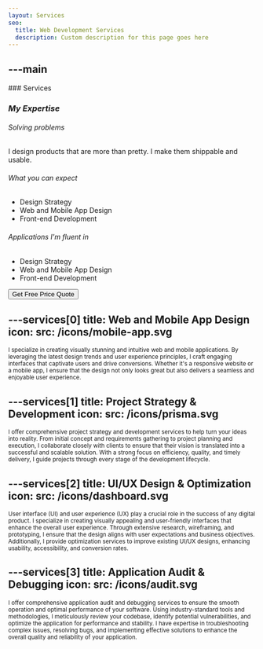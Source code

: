 ```yaml
---
layout: Services
seo:
  title: Web Development Services
  description: Custom description for this page goes here
---
```




---main
---

<PageTitle>
  ### Services

  ### _My Expertise_
</PageTitle>

###### Solving problems

I design products that are more than pretty. I make them shippable and usable.

###### What you can expect

- Design Strategy
- Web and Mobile App Design
- Front-end Development

###### Applications I'm fluent in

- Design Strategy
- Web and Mobile App Design
- Front-end Development

<Sep size="12" />

<Button href="/contact" variant="white" size="sm">
  Get Free Price Quote
</Button>

---services[0]
title: Web and Mobile App Design
icon:
  src: /icons/mobile-app.svg
---

<small>
I specialize in creating visually stunning and intuitive web and mobile applications. By leveraging the latest design trends and user experience principles, I craft engaging interfaces that captivate users and drive conversions. Whether it's a responsive website or a mobile app, I ensure that the design not only looks great but also delivers a seamless and enjoyable user experience.
</small>

---services[1]
title: Project Strategy & Development
icon:
  src: /icons/prisma.svg
---

<small>
I offer comprehensive project strategy and development services to help turn your ideas into reality. From initial concept and requirements gathering to project planning and execution, I collaborate closely with clients to ensure that their vision is translated into a successful and scalable solution. With a strong focus on efficiency, quality, and timely delivery, I guide projects through every stage of the development lifecycle.
</small>

---services[2]
title: UI/UX Design & Optimization
icon:
  src: /icons/dashboard.svg
---

<small>
User interface (UI) and user experience (UX) play a crucial role in the success of any digital product. I specialize in creating visually appealing and user-friendly interfaces that enhance the overall user experience. Through extensive research, wireframing, and prototyping, I ensure that the design aligns with user expectations and business objectives. Additionally, I provide optimization services to improve existing UI/UX designs, enhancing usability, accessibility, and conversion rates.
</small>

---services[3]
title: Application Audit & Debugging
icon:
  src: /icons/audit.svg
---

<small>
I offer comprehensive application audit and debugging services to ensure the smooth operation and optimal performance of your software. Using industry-standard tools and methodologies, I meticulously review your codebase, identify potential vulnerabilities, and optimize the application for performance and stability. I have expertise in troubleshooting complex issues, resolving bugs, and implementing effective solutions to enhance the overall quality and reliability of your application.
</small>

